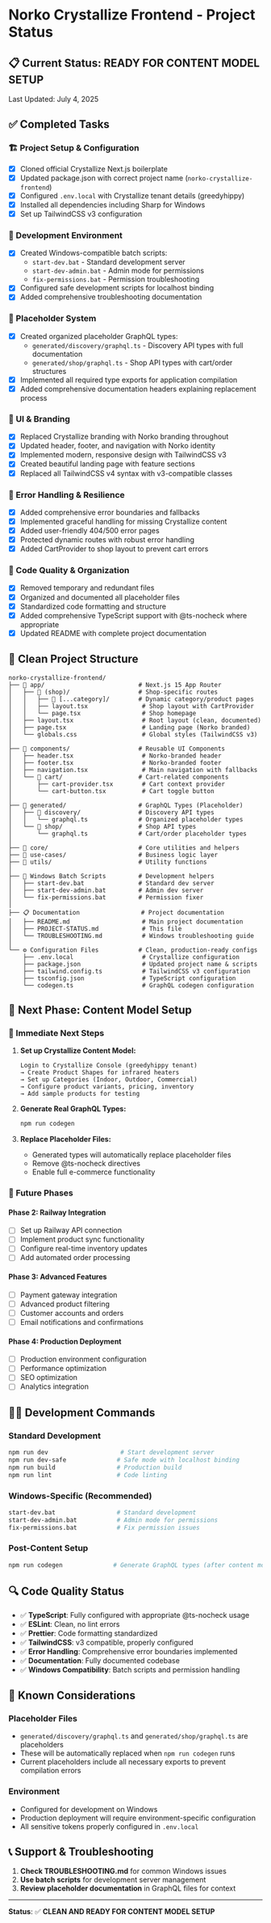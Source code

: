 # Norko Crystallize Frontend - Project Status

## 📋 Current Status: **READY FOR CONTENT MODEL SETUP**

Last Updated: July 4, 2025

## ✅ Completed Tasks

### 🏗️ Project Setup & Configuration

- [x] Cloned official Crystallize Next.js boilerplate
- [x] Updated package.json with correct project name (`norko-crystallize-frontend`)
- [x] Configured `.env.local` with Crystallize tenant details (greedyhippy)
- [x] Installed all dependencies including Sharp for Windows
- [x] Set up TailwindCSS v3 configuration

### 🔧 Development Environment

- [x] Created Windows-compatible batch scripts:
    - `start-dev.bat` - Standard development server
    - `start-dev-admin.bat` - Admin mode for permissions
    - `fix-permissions.bat` - Permission troubleshooting
- [x] Configured safe development scripts for localhost binding
- [x] Added comprehensive troubleshooting documentation

### 📄 Placeholder System

- [x] Created organized placeholder GraphQL types:
    - `generated/discovery/graphql.ts` - Discovery API types with full documentation
    - `generated/shop/graphql.ts` - Shop API types with cart/order structures
- [x] Implemented all required type exports for application compilation
- [x] Added comprehensive documentation headers explaining replacement process

### 🎨 UI & Branding

- [x] Replaced Crystallize branding with Norko branding throughout
- [x] Updated header, footer, and navigation with Norko identity
- [x] Implemented modern, responsive design with TailwindCSS v3
- [x] Created beautiful landing page with feature sections
- [x] Replaced all TailwindCSS v4 syntax with v3-compatible classes

### 🔄 Error Handling & Resilience

- [x] Added comprehensive error boundaries and fallbacks
- [x] Implemented graceful handling for missing Crystallize content
- [x] Added user-friendly 404/500 error pages
- [x] Protected dynamic routes with robust error handling
- [x] Added CartProvider to shop layout to prevent cart errors

### 🧹 Code Quality & Organization

- [x] Removed temporary and redundant files
- [x] Organized and documented all placeholder files
- [x] Standardized code formatting and structure
- [x] Added comprehensive TypeScript support with @ts-nocheck where appropriate
- [x] Updated README with complete project documentation

## 📁 Clean Project Structure

```
norko-crystallize-frontend/
├── 📂 app/                          # Next.js 15 App Router
│   ├── 📂 (shop)/                   # Shop-specific routes
│   │   ├── 📂 [...category]/        # Dynamic category/product pages
│   │   ├── layout.tsx               # Shop layout with CartProvider
│   │   └── page.tsx                 # Shop homepage
│   ├── layout.tsx                   # Root layout (clean, documented)
│   ├── page.tsx                     # Landing page (Norko branded)
│   └── globals.css                  # Global styles (TailwindCSS v3)
│
├── 📂 components/                   # Reusable UI Components
│   ├── header.tsx                   # Norko-branded header
│   ├── footer.tsx                   # Norko-branded footer
│   ├── navigation.tsx               # Main navigation with fallbacks
│   └── 📂 cart/                     # Cart-related components
│       ├── cart-provider.tsx        # Cart context provider
│       └── cart-button.tsx          # Cart toggle button
│
├── 📂 generated/                    # GraphQL Types (Placeholder)
│   ├── 📂 discovery/                # Discovery API types
│   │   └── graphql.ts              # Organized placeholder types
│   └── 📂 shop/                     # Shop API types
│       └── graphql.ts              # Cart/order placeholder types
│
├── 📂 core/                         # Core utilities and helpers
├── 📂 use-cases/                    # Business logic layer
├── 📂 utils/                        # Utility functions
│
├── 📜 Windows Batch Scripts         # Development helpers
│   ├── start-dev.bat               # Standard dev server
│   ├── start-dev-admin.bat         # Admin dev server
│   └── fix-permissions.bat         # Permission fixer
│
├── 📋 Documentation                 # Project documentation
│   ├── README.md                    # Main project documentation
│   ├── PROJECT-STATUS.md            # This file
│   └── TROUBLESHOOTING.md           # Windows troubleshooting guide
│
└── ⚙️ Configuration Files           # Clean, production-ready configs
    ├── .env.local                   # Crystallize configuration
    ├── package.json                 # Updated project name & scripts
    ├── tailwind.config.ts           # TailwindCSS v3 configuration
    ├── tsconfig.json                # TypeScript configuration
    └── codegen.ts                   # GraphQL codegen configuration
```

## 🎯 Next Phase: Content Model Setup

### 🔄 Immediate Next Steps

1. **Set up Crystallize Content Model:**

    ```
    Login to Crystallize Console (greedyhippy tenant)
    → Create Product Shapes for infrared heaters
    → Set up Categories (Indoor, Outdoor, Commercial)
    → Configure product variants, pricing, inventory
    → Add sample products for testing
    ```

2. **Generate Real GraphQL Types:**

    ```bash
    npm run codegen
    ```

3. **Replace Placeholder Files:**
    - Generated types will automatically replace placeholder files
    - Remove @ts-nocheck directives
    - Enable full e-commerce functionality

### 🚀 Future Phases

#### Phase 2: Railway Integration

- [ ] Set up Railway API connection
- [ ] Implement product sync functionality
- [ ] Configure real-time inventory updates
- [ ] Add automated order processing

#### Phase 3: Advanced Features

- [ ] Payment gateway integration
- [ ] Advanced product filtering
- [ ] Customer accounts and orders
- [ ] Email notifications and confirmations

#### Phase 4: Production Deployment

- [ ] Production environment configuration
- [ ] Performance optimization
- [ ] SEO optimization
- [ ] Analytics integration

## 🏃‍♂️ Development Commands

### Standard Development

```bash
npm run dev                    # Start development server
npm run dev-safe              # Safe mode with localhost binding
npm run build                 # Production build
npm run lint                  # Code linting
```

### Windows-Specific (Recommended)

```bash
start-dev.bat                 # Standard development
start-dev-admin.bat           # Admin mode for permissions
fix-permissions.bat           # Fix permission issues
```

### Post-Content Setup

```bash
npm run codegen              # Generate GraphQL types (after content model)
```

## 🔍 Code Quality Status

- ✅ **TypeScript**: Fully configured with appropriate @ts-nocheck usage
- ✅ **ESLint**: Clean, no lint errors
- ✅ **Prettier**: Code formatting standardized
- ✅ **TailwindCSS**: v3 compatible, properly configured
- ✅ **Error Handling**: Comprehensive error boundaries implemented
- ✅ **Documentation**: Fully documented codebase
- ✅ **Windows Compatibility**: Batch scripts and permission handling

## 🚨 Known Considerations

### Placeholder Files

- `generated/discovery/graphql.ts` and `generated/shop/graphql.ts` are placeholders
- These will be automatically replaced when `npm run codegen` runs
- Current placeholders include all necessary exports to prevent compilation errors

### Environment

- Configured for development on Windows
- Production deployment will require environment-specific configuration
- All sensitive tokens properly configured in `.env.local`

## 📞 Support & Troubleshooting

1. **Check TROUBLESHOOTING.md** for common Windows issues
2. **Use batch scripts** for development server management
3. **Review placeholder documentation** in GraphQL files for context

---

**Status**: ✅ **CLEAN AND READY FOR CONTENT MODEL SETUP**
